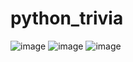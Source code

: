 # python_trivia
![image](https://github.com/aman-raza/python_trivia/assets/53443872/ff9cc486-a254-465c-b72e-58c513e79c52)
![image](https://github.com/aman-raza/python_trivia/assets/53443872/2a9fc4d0-1d2a-4d1e-abaa-9b02a593b475)
![image](https://github.com/aman-raza/python_trivia/assets/53443872/21b62519-62a4-4d9e-8c00-f286d3a05bd5)
